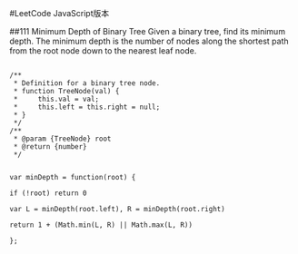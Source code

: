#LeetCode JavaScript版本

##111 Minimum Depth of Binary Tree
Given a binary tree, find its minimum depth.
The minimum depth is the number of nodes along the shortest path from the root node down to the nearest leaf node.

<code>
/**
 * Definition for a binary tree node.
 * function TreeNode(val) {
 *     this.val = val;
 *     this.left = this.right = null;
 * }
 */
/**
 * @param {TreeNode} root
 * @return {number}
 */

 var minDepth = function(root) {  
     if (!root) return 0  
     var L = minDepth(root.left), R = minDepth(root.right)  
     return 1 + (Math.min(L, R) || Math.max(L, R))  
 };  

</code>
